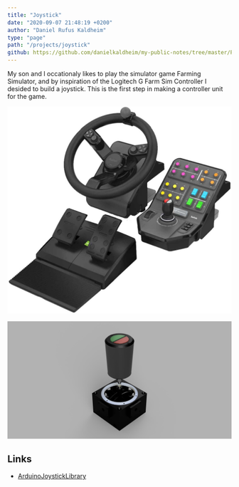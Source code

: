 ```yaml
---
title: "Joystick"
date: "2020-09-07 21:48:19 +0200"
author: "Daniel Rufus Kaldheim"
type: "page"
path: "/projects/joystick"
github: https://github.com/danielkaldheim/my-public-notes/tree/master/Projects/Joystick
---
```



My son and I occationaly likes to play the simulator game Farming Simulator, and by inspiration of the Logitech G Farm Sim Controller I desided to build a joystick. This is the first step in making a controller unit for the game.

![Logitech G Farm Sim Controller](../../images/projects/joystick/images/original.1344x1243m.jpg)

![Joystick render 2](../../images/projects/joystick/images/Joystick_2020-May-17_10-05-08AM-000_CustomizedView5610265448.png)

## Links

- [ArduinoJoystickLibrary](https://github.com/MHeironimus/ArduinoJoystickLibrary/tree/version-1.0)
